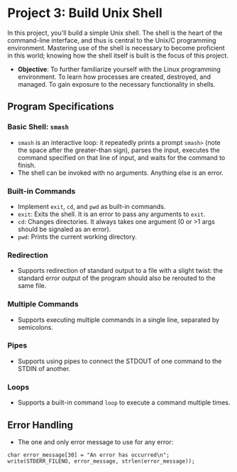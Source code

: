 # Project 3: Build Unix Shell

In this project, you'll build a simple Unix shell. The shell is the heart of the command-line interface, and thus is central to the Unix/C programming environment. Mastering use of the shell is necessary to become proficient in this world; knowing how the shell itself is built is the focus of this project.

-   **Objective**: To further familiarize yourself with the Linux programming environment. To learn how processes are created, destroyed, and managed. To gain exposure to the necessary functionality in shells.

## Program Specifications

### Basic Shell: `smash`

-   `smash` is an interactive loop: it repeatedly prints a prompt `smash>` (note the space after the greater-than sign), parses the input, executes the command specified on that line of input, and waits for the command to finish.
-   The shell can be invoked with no arguments. Anything else is an error.

### Built-in Commands

-   Implement `exit`, `cd`, and `pwd` as built-in commands.
-   `exit`: Exits the shell. It is an error to pass any arguments to `exit`.
-   `cd`: Changes directories. It always takes one argument (0 or \>1 args should be signaled as an error).
-   `pwd`: Prints the current working directory.

### Redirection

-   Supports redirection of standard output to a file with a slight twist: the standard error output of the program should also be rerouted to the same file.

### Multiple Commands

-   Supports executing multiple commands in a single line, separated by semicolons.

### Pipes

-   Supports using pipes to connect the STDOUT of one command to the STDIN of another.

### Loops

-   Supports a built-in command `loop` to execute a command multiple times.

## Error Handling

-   The one and only error message to use for any error:

```         
char error_message[30] = "An error has occurred\n";
write(STDERR_FILENO, error_message, strlen(error_message));
```
